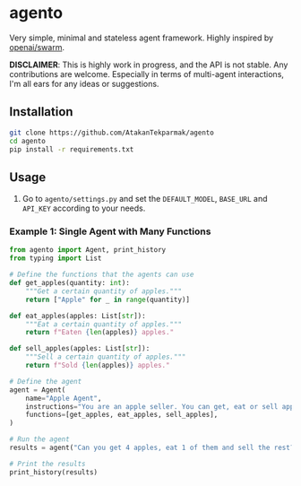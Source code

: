# agento

Very simple, minimal and stateless agent framework. Highly inspired by [openai/swarm](https://github.com/openai/swarm).

**DISCLAIMER**: This is highly work in progress, and the API is not stable. Any contributions are welcome.
Especially in terms of multi-agent interactions, I'm all ears for any ideas or suggestions.

## Installation

```bash
git clone https://github.com/AtakanTekparmak/agento 
cd agento
pip install -r requirements.txt
```

## Usage

1. Go to `agento/settings.py` and set the `DEFAULT_MODEL`, `BASE_URL` and `API_KEY` according to your needs.

### Example 1: Single Agent with Many Functions

```python
from agento import Agent, print_history
from typing import List

# Define the functions that the agents can use
def get_apples(quantity: int):
    """Get a certain quantity of apples."""
    return ["Apple" for _ in range(quantity)]

def eat_apples(apples: List[str]):
    """Eat a certain quantity of apples."""
    return f"Eaten {len(apples)} apples."

def sell_apples(apples: List[str]):
    """Sell a certain quantity of apples."""
    return f"Sold {len(apples)} apples."

# Define the agent
agent = Agent(
    name="Apple Agent",
    instructions="You are an apple seller. You can get, eat or sell apples.",
    functions=[get_apples, eat_apples, sell_apples],
)

# Run the agent
results = agent("Can you get 4 apples, eat 1 of them and sell the rest?")

# Print the results
print_history(results)
```
